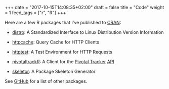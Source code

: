 +++
date = "2017-10-15T14:08:35+02:00"
draft = false
title = "Code"
weight = 1
feed_tags = ["r", "R"]
+++

Here are a few R packages that I've published to [CRAN](https://cran.r-project.org/):

-   [distro](/distro/): A Standardized Interface to Linux Distribution Version Information

-   [httpcache](/r/httpcache/): Query Cache for HTTP Clients

-   [httptest](/r/httptest/): A Test Environment for HTTP Requests

-   [pivotaltrackR](/r/pivotaltrackR/): A Client for the [Pivotal Tracker](https://www.pivotaltracker.com/) [API](https://www.pivotaltracker.com/help/api/rest/v5)

-   [skeletor](/r/skeletor/): A Package Skeleton Generator

See [GitHub](https://github.com/nealrichardson?utf8=%E2%9C%93&tab=repositories&q=&type=source&language=r) for a list of other packages.
